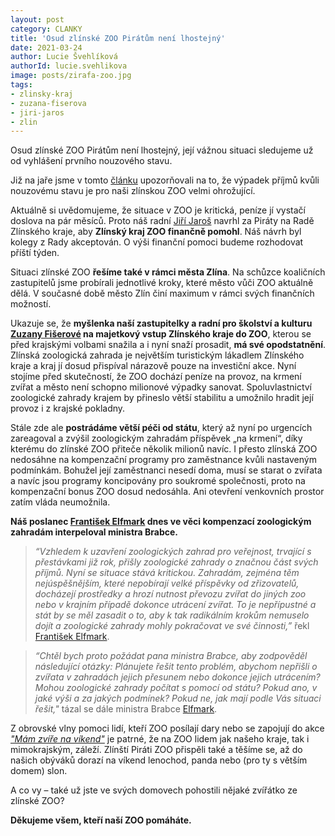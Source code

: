 ```yaml
---
layout: post
category: CLANKY
title: 'Osud zlínské ZOO Pirátům není lhostejný'
date: 2021-03-24
author: Lucie Švehlíková
authorId: lucie.svehlikova
image: posts/zirafa-zoo.jpg
tags: 
- zlinsky-kraj
- zuzana-fiserova
- jiri-jaros
- zlin
---
```


Osud zlínské ZOO Pirátům není lhostejný, její vážnou situaci sledujeme už od vyhlášení prvního nouzového stavu.

Již na jaře jsme v tomto [článku](https://zlinsky.pirati.cz/tiskove-zpravy/nouzovy-stav-zlin-zoo-zuzana-fiserova/) upozorňovali na to, že výpadek příjmů kvůli nouzovému stavu je pro naši zlínskou ZOO velmi ohrožující.

Aktuálně si uvědomujeme, že situace v ZOO je kritická, peníze jí vystačí doslova na pár měsíců. Proto náš radní [Jiří Jaroš](https://zlinsky.pirati.cz/lide/jiri-jaros/) navrhl za Piráty na Radě Zlínského kraje, aby **Zlínský kraj ZOO finančně pomohl**. Náš návrh byl kolegy z Rady akceptován. O výši finanční pomoci budeme rozhodovat příští týden.

Situaci zlínské ZOO **řešíme také v rámci města Zlína**. Na schůzce koaličních zastupitelů jsme probírali jednotlivé kroky, které město vůči ZOO aktuálně dělá. V současné době město Zlín činí maximum v rámci svých finančních možností.

Ukazuje se, že **myšlenka naší zastupitelky a radní pro školství a kulturu [Zuzany Fišerové](https://zlinsky.pirati.cz/lide/zuzana-fiserova/) na majetkový vstup Zlínského kraje do ZOO**, kterou se před krajskými volbami snažila a i nyní snaží prosadit, **má své opodstatnění**. Zlínská zoologická zahrada je největším turistickým lákadlem Zlínského kraje a kraj jí dosud přispíval nárazově pouze na investiční akce. Nyní stojíme před skutečností, že ZOO dochází peníze na provoz, na krmení zvířat a město není schopno milionové výpadky sanovat. Spoluvlastnictví zoologické zahrady krajem by přineslo větší stabilitu a umožnilo hradit její provoz i z krajské pokladny.

Stále zde ale **postrádáme větší péči od státu**, který až nyní po urgencích zareagoval a zvýšil zoologickým zahradám příspěvek „na krmení“, díky kterému do zlínské ZOO přiteče několik milionů navíc. I přesto zlínská ZOO nedosáhne na kompenzační programy pro zaměstnance kvůli nastaveným podmínkám. Bohužel její zaměstnanci nesedí doma, musí se  starat o zvířata a navíc jsou programy koncipovány pro soukromé společnosti, proto na kompenzační bonus ZOO dosud nedosáhla. Ani otevření venkovních prostor zatím vláda neumožnila. 

**Náš poslanec [František Elfmark](https://zlinsky.pirati.cz/lide/frantisek-elfmark/) dnes ve věci kompenzací zoologickým zahradám interpeloval ministra Brabce.**

> *“Vzhledem k uzavření zoologických zahrad pro veřejnost, trvající s přestávkami již rok, přišly zoologické zahrady o značnou část svých příjmů. Nyní se situace stává kritickou. Zahradám, zejména těm nejúspěšnějším, které nepobírají velké příspěvky od zřizovatelů, docházejí prostředky a hrozí nutnost převozu zvířat do jiných zoo nebo v krajním případě dokonce utrácení zvířat. To je nepřípustné a stát by se měl zasadit o to, aby k tak radikálním krokům nemuselo dojít a zoologické zahrady mohly pokračovat ve své činnosti,”* řekl [František Elfmark](https://zlinsky.pirati.cz/lide/frantisek-elfmark/).
> 

> *“Chtěl bych proto požádat pana ministra Brabce, aby zodpověděl následující otázky: Plánujete řešit tento problém, abychom nepřišli o zvířata v zahradách jejich přesunem nebo dokonce jejich utrácením? Mohou zoologické zahrady počítat s pomocí od státu? Pokud ano, v jaké výši a za jakých podmínek? Pokud ne, jak mají podle Vás situaci řešit,"* tázal se dále ministra Brabce [Elfmark](https://zlinsky.pirati.cz/lide/frantisek-elfmark/).
> 

Z obrovské vlny pomoci lidí, kteří ZOO posílají dary nebo se zapojují do akce *["Mám zvíře na víkend"](https://www.zoozlin.eu/mam-zvire-na-vikend/)* je patrné, že na ZOO lidem jak našeho kraje, tak i mimokrajským, záleží. Zlínští Piráti ZOO přispěli také a těšíme se, až do našich obýváků dorazí na víkend lenochod, panda nebo (pro ty s větším domem) slon. 

A co vy – také už jste ve svých domovech pohostili nějaké zvířátko ze zlínské ZOO?

**Děkujeme všem, kteří naší ZOO pomáháte.** 

 
